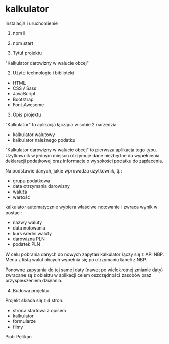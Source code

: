 # kalkulator


Instalacja i uruchomienie

1. npm i
2. npm start




1. Tytuł projektu

"Kalkulator darowizny w walucie obcej"


2. Użyte technologie i biblioteki
- HTML
- CSS / Sass
- JavaScript
- Bootstrap
- Font Awesome


3. Opis projektu

"Kalkulator" to aplikacja łącząca w sobie 2 narzędzia:
- kalkulator walutowy
- kalkulator należnego podatku

"Kalkulator darowizny w walucie obcej" to pierwsza aplikacja tego typu.
Użytkownik w jednym miejscu otrzymuje dane niezbędne do wypełnienia deklaracji podatkowej oraz informacje o wysokości podatku do zapłacenia. 


Na podstawie danych, jakie wprowadza użytkownik, tj.:
- grupa podatkowa
- data otrzymania darowizny
- waluta
- wartość

kalkulator automatycznie wybiera właściwe notowanie i zwraca wynik w postaci:
- nazwy waluty
- data notowania
- kurs średni waluty
- darowizna PLN
- podatek PLN

W celu pobrania danych do nowych zapytań kalkulator łączy się z API NBP.
Menu z listą walut obcych wypełnia się po otrzymaniu tabeli z NBP.

Ponowne zapytania do tej samej daty (nawet po wielokrotnej zmianie daty) zwracane są z obiektu w aplikacji celem oszczędności zasobów oraz przyspieszeniem działania.


4. Budowa projektu

Projekt składa się z 4 stron:
- strona startowa z opisem
- kalkulator
- formularze
- filmy


Piotr Pelikan
